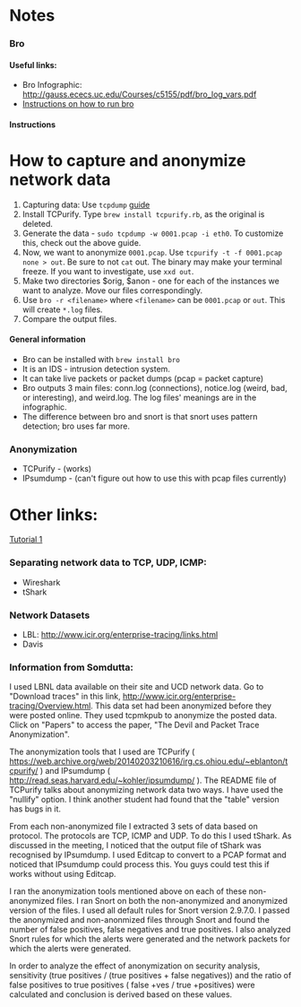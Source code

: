 
# Notes
### Bro
#### Useful links:
* Bro Infographic: http://gauss.ececs.uc.edu/Courses/c5155/pdf/bro_log_vars.pdf
* [Instructions on how to run bro](https://www.bro.org/sphinx/quickstart/#reading-packet-capture-pcap-files)

#### Instructions
# **How to capture and anonymize network data**
1. Capturing data: Use `tcpdump` [guide](http://inst.eecs.berkeley.edu/~ee122/fa06/projects/tcpdump-6up.pdf)
2. Install TCPurify. Type `brew install tcpurify.rb`, as the original is deleted.
3. Generate the data - `sudo tcpdump -w 0001.pcap -i eth0`. To customize this, check out the above guide.
4. Now, we want to anonymize `0001.pcap`. Use `tcpurify -t -f 0001.pcap none > out`. Be sure to not `cat` out. The
binary may make your terminal freeze. If you want to investigate, use `xxd out`.
5. Make two directories $orig, $anon - one for each of the instances we want to analyze. Move our
files correspondingly.
6. Use `bro -r <filename>` where `<filename>` can be `0001.pcap` or `out`. This will create `*.log` files. 
7. Compare the output files.

#### General information
* Bro can be installed with `brew install bro`
* It is an IDS - intrusion detection system.
* It can take live packets or packet dumps (pcap = packet capture)
* Bro outputs 3 main files: conn.log (connections), notice.log (weird, bad, or interesting), and weird.log. The log files' meanings are in the 
infographic.
* The difference between bro and snort is that snort uses pattern detection; bro uses
far more. 

### Anonymization
* TCPurify - (works)
* IPsumdump - (can't figure out how to use this with pcap files currently)


# Other links:
[Tutorial 1](https://www.inet.tu-berlin.de/fileadmin/fg234_teaching/SS13/IM_SS13/im13_02_appmix_intro.pdf)

### Separating network data to TCP, UDP, ICMP:
* Wireshark
* tShark

### Network Datasets
* LBL: http://www.icir.org/enterprise-tracing/links.html
* Davis

### Information from Somdutta:
I used LBNL data available on their site and UCD network data. Go to "Download traces" in this link, http://www.icir.org/enterprise-tracing/Overview.html. This data set had been anonymized before they were posted online. They used tcpmkpub to anonymize the posted data. Click on "Papers"  to access the paper, "The Devil and Packet Trace Anonymization".

The anonymization tools that I used are TCPurify ( https://web.archive.org/web/20140203210616/irg.cs.ohiou.edu/~eblanton/tcpurify/ ) and IPsumdump ( http://read.seas.harvard.edu/~kohler/ipsumdump/ ). The README file of TCPurify talks about anonymizing network data two ways. I have used the "nullify" option. I think another student had found that the "table" version has bugs in it.

From each non-anonymized file I extracted 3 sets of data based on protocol. The protocols are TCP, ICMP and UDP. To do this I used tShark. As discussed in the meeting, I noticed that the output file of tShark was recognised by IPsumdump. I used Editcap to convert to a PCAP format and noticed that IPsumdump could process this. You guys could test this if works without using Editcap.

I ran the anonymization tools mentioned above on each of these non-anonymized files. I ran Snort on both the non-anonymized and anonymized version of the files. I used all default rules for Snort version 2.9.7.0. I passed the anonymized and non-anonmized files through Snort and found the number of false positives, false negatives and true positives. I also analyzed Snort rules for which the alerts were generated and the network packets for which the alerts were generated.

In order to analyze the effect of anonymization on security analysis, sensitivity (true positives / (true positives + false negatives)) and the ratio of false positives to true positives ( false +ves / true +positives) were calculated and conclusion is derived based on these values.
